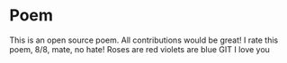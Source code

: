 # Poem
This is an open source poem. All contributions would be great!
I rate this poem, 8/8, mate, no hate!
Roses are red violets are blue GIT I love you

